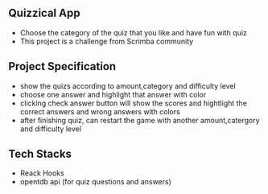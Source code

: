 ## Quizzical App

- Choose the category of the quiz that you like and have fun with quiz
- This project is a challenge from Scrimba community

## Project Specification

- show the quizs according to amount,category and difficulty level
- choose one answer and highlight that answer with color
- clicking check answer button will show the scores and hightlight the correct answers and wrong answers with colors
- after finishing quiz, can restart the game with another amount,catergory and difficulty level

## Tech Stacks

- Reack Hooks
- opentdb api (for quiz questions and answers)
